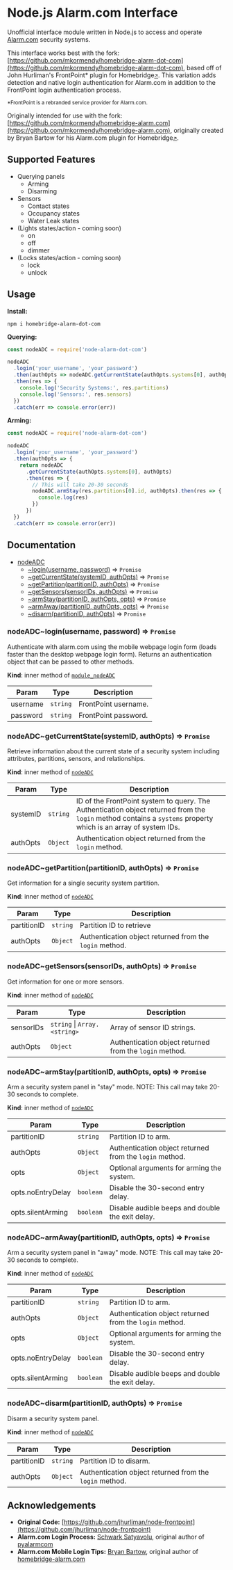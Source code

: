 Node.js Alarm.com Interface
===========================

Unofficial interface module written in Node.js to access and operate [Alarm.com](https://www.alarm.com/) security systems.

This interface works best with the fork: [https://github.com/mkormendy/homebridge-alarm-dot-com](https://github.com/mkormendy/homebridge-alarm-dot-com), based off of John Hurliman's FrontPoint* plugin for Homebridge<small>[↗](https://github.com/jhurliman/homebridge-frontpoint)</small>. This variation adds detection and native login authentication for Alarm.com in addition to the FrontPoint login authentication process.

<small>*FrontPoint is a rebranded service provider for Alarm.com.</small>

Originally intended for use with the fork: [https://github.com/mkormendy/homebridge-alarm.com](https://github.com/mkormendy/homebridge-alarm.com), originally created by Bryan Bartow for his Alarm.com plugin for Homebridge<small>[↗](https://github.com/bryan-bartow/homebridge-alarm.com)</small>.

Supported Features
------------------

 * Querying panels
   * Arming
   * Disarming
 * Sensors
   * Contact states
   * Occupancy states
   * Water Leak states
 * (Lights states/action - coming soon)
   * on
   * off
   * dimmer
 * (Locks states/action - coming soon)
   * lock
   * unlock

Usage
-----

**Install:**

`npm i homebridge-alarm-dot-com`

**Querying:**

```js
const nodeADC = require('node-alarm-dot-com')

nodeADC
  .login('your_username', 'your_password')
  .then(authOpts => nodeADC.getCurrentState(authOpts.systems[0], authOpts))
  .then(res => {
    console.log('Security Systems:', res.partitions)
    console.log('Sensors:', res.sensors)
  })
  .catch(err => console.error(err))
```

**Arming:**

```js
const nodeADC = require('node-alarm-dot-com')

nodeADC
  .login('your_username', 'your_password')
  .then(authOpts => {
    return nodeADC
      .getCurrentState(authOpts.systems[0], authOpts)
      .then(res => {
        // This will take 20-30 seconds
        nodeADC.armStay(res.partitions[0].id, authOpts).then(res => {
          console.log(res)
        })
      })
  })
  .catch(err => console.error(err))
```

Documentation
-----

<a name="module_nodeADC"></a>

* [nodeADC](#module_nodeADC)
    * [~login(username, password)](#module_nodeADCmodule_nodeADC..login) ⇒ <code>Promise</code>
    * [~getCurrentState(systemID, authOpts)](#module_nodeADC..getCurrentState) ⇒ <code>Promise</code>
    * [~getPartition(partitionID, authOpts)](#module_nodeADC..getPartition) ⇒ <code>Promise</code>
    * [~getSensors(sensorIDs, authOpts)](#module_nodeADC..getSensors) ⇒ <code>Promise</code>
    * [~armStay(partitionID, authOpts, opts)](#module_nodeADC..armStay) ⇒ <code>Promise</code>
    * [~armAway(partitionID, authOpts, opts)](#module_nodeADC..armAway) ⇒ <code>Promise</code>
    * [~disarm(partitionID, authOpts)](#module_nodeADC..disarm) ⇒ <code>Promise</code>

<a name="module_nodeADC..login"></a>

### nodeADC~login(username, password) ⇒ <code>Promise</code>
Authenticate with alarm.com using the mobile webpage login form (loads faster than the desktop webpage login form). Returns an authentication object that can be passed to other methods.

**Kind**: inner method of [<code>module_nodeADC</code>](#module_nodeADC)

| Param | Type | Description |
| --- | --- | --- |
| username | <code>string</code> | FrontPoint username. |
| password | <code>string</code> | FrontPoint password. |

<a name="module_nodeADC..getCurrentState"></a>

### nodeADC~getCurrentState(systemID, authOpts) ⇒ <code>Promise</code>
Retrieve information about the current state of a security system including attributes, partitions, sensors, and relationships.

**Kind**: inner method of [<code>nodeADC</code>](#module_nodeADC)

| Param | Type | Description |
| --- | --- | --- |
| systemID | <code>string</code> | ID of the FrontPoint system to query. The   Authentication object returned from the `login` method contains a `systems`   property which is an array of system IDs. |
| authOpts | <code>Object</code> | Authentication object returned from the `login`   method. |

<a name="module_nodeADC..getPartition"></a>

### nodeADC~getPartition(partitionID, authOpts) ⇒ <code>Promise</code>
Get information for a single security system partition.

**Kind**: inner method of [<code>nodeADC</code>](#module_nodeADC)

| Param | Type | Description |
| --- | --- | --- |
| partitionID | <code>string</code> | Partition ID to retrieve |
| authOpts | <code>Object</code> | Authentication object returned from the `login`   method. |

<a name="module_nodeADC..getSensors"></a>

### nodeADC~getSensors(sensorIDs, authOpts) ⇒ <code>Promise</code>
Get information for one or more sensors.

**Kind**: inner method of [<code>nodeADC</code>](#module_nodeADC)

| Param | Type | Description |
| --- | --- | --- |
| sensorIDs | <code>string</code> \| <code>Array.&lt;string&gt;</code> | Array of sensor ID strings. |
| authOpts | <code>Object</code> | Authentication object returned from the `login`   method. |

<a name="module_nodeADC..armStay"></a>

### nodeADC~armStay(partitionID, authOpts, opts) ⇒ <code>Promise</code>
Arm a security system panel in "stay" mode. NOTE: This call may take 20-30 seconds to complete.

**Kind**: inner method of [<code>nodeADC</code>](#module_nodeADC)

| Param | Type | Description |
| --- | --- | --- |
| partitionID | <code>string</code> | Partition ID to arm. |
| authOpts | <code>Object</code> | Authentication object returned from the `login`   method. |
| opts | <code>Object</code> | Optional arguments for arming the system. |
| opts.noEntryDelay | <code>boolean</code> | Disable the 30-second entry delay. |
| opts.silentArming | <code>boolean</code> | Disable audible beeps and double the exit   delay. |

<a name="module_nodeADC..armAway"></a>

### nodeADC~armAway(partitionID, authOpts, opts) ⇒ <code>Promise</code>
Arm a security system panel in "away" mode. NOTE: This call may take 20-30 seconds to complete.

**Kind**: inner method of [<code>nodeADC</code>](#module_nodeADC)

| Param | Type | Description |
| --- | --- | --- |
| partitionID | <code>string</code> | Partition ID to arm. |
| authOpts | <code>Object</code> | Authentication object returned from the `login`   method. |
| opts | <code>Object</code> | Optional arguments for arming the system. |
| opts.noEntryDelay | <code>boolean</code> | Disable the 30-second entry delay. |
| opts.silentArming | <code>boolean</code> | Disable audible beeps and double the exit   delay. |

<a name="module_nodeADC..disarm"></a>

### nodeADC~disarm(partitionID, authOpts) ⇒ <code>Promise</code>
Disarm a security system panel.

**Kind**: inner method of [<code>nodeADC</code>](#module_nodeADC)

| Param | Type | Description |
| --- | --- | --- |
| partitionID | <code>string</code> | Partition ID to disarm. |
| authOpts | <code>Object</code> | Authentication object returned from the `login`   method. |

Acknowledgements
----------------

- **Original Code:** [https://github.com/jhurliman/node-frontpoint](https://github.com/jhurliman/node-frontpoint)
- **Alarm.com Login Process:** [Schwark Satyavolu](https://github.com/schwark), original author of [pyalarmcom](https://github.com/schwark/pyalarmcom)
- **Alarm.com Mobile Login Tips:** [Bryan Bartow](https://github.com/bryan-bartow), original author of [homebridge-alarm.com](https://github.com/bryan-bartow/homebridge-alarm.com)


